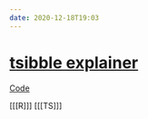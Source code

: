 ```yaml
---
date: 2020-12-18T19:03
---
```


# [tsibble explainer](https://www.tandfonline.com/doi/full/10.1080/10618600.2019.1695624)

[Code](https://github.com/earowang/paper-tsibble)

[[[R]]]
[[[TS]]]